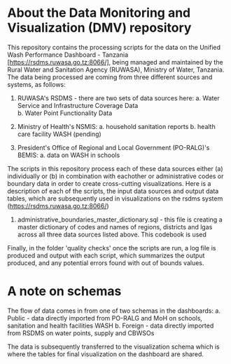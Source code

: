 # About the Data Monitoring and Visualization (DMV) repository 

This repository contains the processing scripts for the data on the Unified Wash Performance Dashboard - Tanzania [https://rsdms.ruwasa.go.tz:8066/], being managed and maintained by the Rural Water and Sanitation Agency (RUWASA), Ministry of Water, Tanzania. The data being processed are coming from three different sources and systems, as follows: 

1. RUWASA's RSDMS - there are two sets of data sources here:
   a. Water Service and Infrastructure Coverage Data  
   b. Water Point Functionality Data 

2. Ministry of Health's NSMIS:
   a. household sanitation reports
   b. health care facility WASH (pending)

3. President's Office of Regional and Local Government (PO-RALG)'s BEMIS:
   a. data on WASH in schools 

The scripts in this repository process each of these data sources either (a) individually or (b) in combination with eachother or administrative codes or boundary data in order to create cross-cutting visualizations. Here is a description of each of the scripts, the input data sources and output data tables, which are subsequently used in visualizations on the rsdms system (https://rsdms.ruwasa.go.tz:8066/) 

1. administrative_boundaries_master_dictionary.sql - this file is creating a master dictionary of codes and names of regions, districts and lgas across all three data sources listed above. This codebook is used 



Finally, in the folder 'quality checks' once the scripts are run, a log file is produced and output with each script, which summarizes the output produced, and any potential errors found with out of bounds values. 

# A note on schemas 

The flow of data comes in from one of two schemas in the dashboards: 
a. Public - data directly imported from PO-RALG and MoH on schools, sanitation and health facilities WASH
b. Foreign - data directly imported from RSDMS on water points, supply and CBWSOs

The data is subsequently transferred to the visualization schema which is where the tables for final visualization on the dashboard are shared. 
